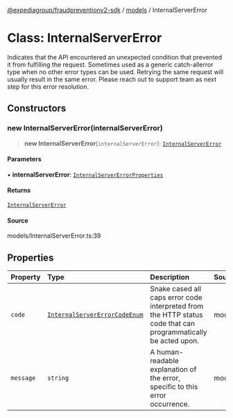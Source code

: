 [@expediagroup/fraudpreventionv2-sdk](../../index.md) / [models](../index.md) / InternalServerError

# Class: InternalServerError

Indicates that the API encountered an unexpected condition that prevented it from fulfilling the request. Sometimes used as a generic catch-allerror type when no other error types can be used. Retrying the same request will usually result in the same error. Please reach out to support team as next step for this error resolution.

## Constructors

### new InternalServerError(internalServerError)

> **new InternalServerError**(`internalServerError`): [`InternalServerError`](InternalServerError.md)

#### Parameters

▪ **internalServerError**: [`InternalServerErrorProperties`](../interfaces/InternalServerErrorProperties.md)

#### Returns

[`InternalServerError`](InternalServerError.md)

#### Source

models/InternalServerError.ts:39

## Properties

| Property | Type | Description | Source |
| :------ | :------ | :------ | :------ |
| `code` | [`InternalServerErrorCodeEnum`](../type-aliases/InternalServerErrorCodeEnum.md) | Snake cased all caps error code interpreted from the HTTP status code that can programmatically be acted upon. | models/InternalServerError.ts:32 |
| `message` | `string` | A human-readable explanation of the error, specific to this error occurrence. | models/InternalServerError.ts:37 |
